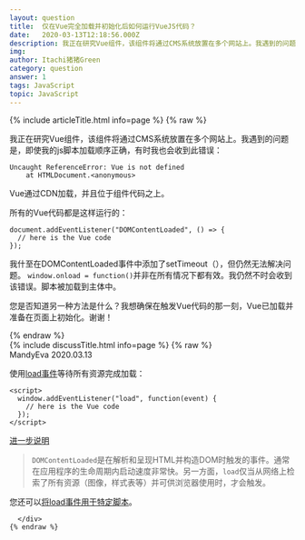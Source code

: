 ```yaml
---
layout: question
title:  仅在Vue完全加载并初始化后如何运行VueJS代码？
date:   2020-03-13T12:18:56.000Z
description: 我正在研究Vue组件，该组件将通过CMS系统放置在多个网站上。我遇到的问题是，即使我的js脚本加载顺序正确，有时我也会收到此错误：Uncaught R...
img: 
author: Itachi猪猪Green
category: question
answer: 1
tags: JavaScript
topic: JavaScript
---
```

<div class="article-root">
  <div class="article">
    {% include articleTitle.html info=page %}
    {% raw %}
    <div class="article-content"><p><font style="vertical-align: inherit;"><font style="vertical-align: inherit;">我正在研究Vue组件，该组件将通过CMS系统放置在多个网站上。</font><font style="vertical-align: inherit;">我遇到的问题是，即使我的js脚本加载顺序正确，有时我也会收到此错误：</font></font></p>

<pre><code>Uncaught ReferenceError: Vue is not defined<font></font>
    at HTMLDocument.&lt;anonymous&gt;<font></font>
</code></pre>

<p><font style="vertical-align: inherit;"><font style="vertical-align: inherit;">Vue通过CDN加载，并且位于组件代码之上。</font></font></p>

<p><font style="vertical-align: inherit;"><font style="vertical-align: inherit;">所有的Vue代码都是这样运行的：</font></font></p>

<pre><code>document.addEventListener("DOMContentLoaded", () =&gt; {<font></font>
  // here is the Vue code<font></font>
});<font></font>
</code></pre>

<p><font style="vertical-align: inherit;"><font style="vertical-align: inherit;">我什至在DOMContentLoaded事件中添加了setTimeout（），但仍然无法解决问题。
</font></font><code>window.onload = function()</code><font style="vertical-align: inherit;"><font style="vertical-align: inherit;">并非在所有情况下都有效。</font><font style="vertical-align: inherit;">我仍然不时会收到该错误。</font><font style="vertical-align: inherit;">脚本被加载到主体中。</font></font></p>

<p><font style="vertical-align: inherit;"><font style="vertical-align: inherit;">您是否知道另一种方法是什么？</font><font style="vertical-align: inherit;">我想确保在触发Vue代码的那一刻，Vue已加载并准备在页面上初始化。</font><font style="vertical-align: inherit;">谢谢！</font></font></p></div>
    {% endraw %}
  </div>

  <div class="discuss-wrapper">
    {% include discussTitle.html info=page %}
    {% raw %}
    <div class="discuss-item">
        <div class="discuss-parent">
          <div class="discuss-meta">
            <span class="discuss-user">MandyEva</span>
            <span class="discuss-time">2020.03.13</span>
          </div>
          <div class="discuss-comment"><p><font style="vertical-align: inherit;"><font style="vertical-align: inherit;">使用</font></font><a href="https://developer.mozilla.org/en-US/docs/Web/Events/load" rel="noreferrer"><font style="vertical-align: inherit;"><font style="vertical-align: inherit;">load事件</font></font></a><font style="vertical-align: inherit;"><font style="vertical-align: inherit;">等待所有资源完成加载：</font></font></p>

<pre><code>&lt;script&gt;<font></font>
  window.addEventListener("load", function(event) {<font></font>
    // here is the Vue code<font></font>
  });<font></font>
&lt;/script&gt;<font></font>
</code></pre>

<p><a href="https://gist.github.com/jakub-g/5286483ff5f29e8fdd9f#user-content-domcontentloaded-vs-load" rel="noreferrer"><font style="vertical-align: inherit;"><font style="vertical-align: inherit;">进一步说明</font></font></a></p>

<blockquote>
  <p><code>DOMContentLoaded</code><font style="vertical-align: inherit;"><font style="vertical-align: inherit;">是在解析和呈现HTML并构造DOM时触发的事件。</font><font style="vertical-align: inherit;">通常在应用程序的生命周期内启动速度非常快。</font><font style="vertical-align: inherit;">另一方面，</font></font><code>load</code><font style="vertical-align: inherit;"><font style="vertical-align: inherit;">仅当从网络上检索了所有资源（图像，样式表等）并可供浏览器使用时</font><font style="vertical-align: inherit;">，</font><font style="vertical-align: inherit;">才会触发。</font></font></p>
</blockquote>

<p><font style="vertical-align: inherit;"><font style="vertical-align: inherit;">您还可以</font></font><a href="https://stackoverflow.com/a/43076418/392102"><font style="vertical-align: inherit;"><font style="vertical-align: inherit;">将load事件用于特定脚本</font></font></a><font style="vertical-align: inherit;"><font style="vertical-align: inherit;">。</font></font></p></div>
        </div>
        
      </div>
    {% endraw %}
  </div>
<div>
